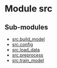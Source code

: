 Module src
==========

Sub-modules
-----------

* [src.build_model](build_model.md)
* [src.config](config.md)
* [src.load_data](load_data.md)
* [src.preprocess](preprocess.md)
* [src.train_model](train_model.md)
